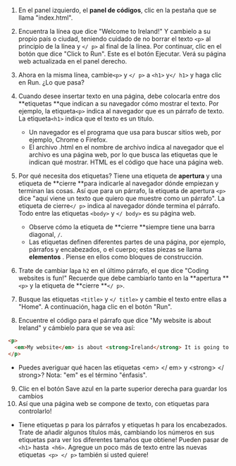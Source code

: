 1. En el panel izquierdo, el **panel de códigos**, clic en la pestaña que se llama "index.html".
2. Encuentra la línea que dice "Welcome to Ireland!" Y cambielo a su propio país o ciudad, teniendo cuidado de no borrar el texto `<p>` al principio de la línea y `</ p>` al final de la línea. Por continuar, clic en el botón que dice "Click to Run". Este es el botón Ejecutar. Verá su página web actualizada en el panel derecho.
3. Ahora en la misma línea, cambie`<p>` y `</ p>` a `<h1>` y`</ h1>` y haga clic en Run. ¿Lo que pasa?
4. Cuando desee insertar texto en una página, debe colocarla entre dos **etiquetas **que indican a su navegador cómo mostrar el texto. Por ejemplo, la etiqueta`<p>` indica al navegador que es un párrafo de texto. La etiqueta`<h1>` indica que el texto es un titulo.
   * Un navegador es el programa que usa para buscar sitios web, por ejemplo, Chrome o Firefox.
   * El archivo .html en el nombre de archivo indica al navegador que el archivo es una página web, por lo que busca las etiquetas que le indican qué mostrar. HTML es el código que hace una página web.
5. Por qué necesita dos etiquetas? Tiene una etiqueta de **apertura** y una etiqueta de **cierre **para indicarle al navegador dónde empiezan y terminan las cosas. Así que para un párrafo, la etiqueta de apertura `<p>` dice "aquí viene un texto que quiero que muestre como un párrafo". La etiqueta de cierre`</ p>` indica al navegador dónde termina el párrafo. Todo entre las etiquetas `<body>` y `</ body>` es su página web.
   * Observe cómo la etiqueta de **cierre **siempre tiene una barra diagonal, `/`.
   * Las etiquetas definen diferentes partes de una página, por ejemplo, párrafos y encabezados, o el cuerpo; estas piezas se llama **elementos** . Piense en ellos como bloques de construcción.
6. Trate de cambiar la`p`a `h2` en el último párrafo, el que dice "Coding websites is fun!" Recuerde que debe cambiarlo tanto en la **apertura **`<p>` y la etiqueta de **cierre **`</ p>`.

7. Busque las etiquetas `<title>` y `</ title>` y cambie el texto entre ellas a "Home". A continuación, haga clic en el botón "Run".

8. Encuentre el código para el párrafo que dice "My website is about Ireland" y cámbielo para que se vea así:

```html
<p>
  <em>My website</em> is about <strong>Ireland</strong> It is going to have the following pages: Attractions, Music, Food
</p>
```

* Puedes averiguar qué hacen las etiquetas &lt;em&gt; &lt;/ em&gt; y &lt;strong&gt; &lt;/ strong&gt;? Nota: "em" es el término "énfasis".

 9. Clic en el botón Save azul en la parte superior derecha para guardar los cambios  
10. Así que una página web se compone de texto, con etiquetas para controlarlo!

* Tiene etiquetas p para los párrafos y etiquetas h para los encabezados. Trate de añadir algunos títulos más, cambiando los números en sus etiquetas para ver los diferentes tamaños que obtiene! Pueden pasar de `<h1>` hasta` <h6>`. Agregue un poco más de texto entre las nuevas etiquetas` <p> </ p>` también si usted quiere!



